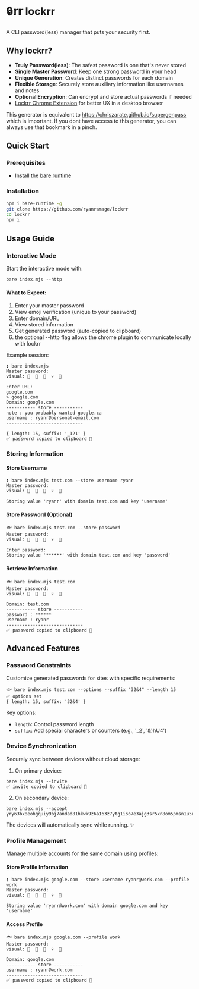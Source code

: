 # 🔒𝕣𝕣 lockrr

A CLI password(less) manager that puts your security first.

## Why lockrr?

- **Truly Password(less)**: The safest password is one that's never stored
- **Single Master Password**: Keep one strong password in your head
- **Unique Generation**: Creates distinct passwords for each domain
- **Flexible Storage**: Securely store auxiliary information like usernames and notes
- **Optional Encryption**: Can encrypt and store actual passwords if needed
- [Lockrr Chrome Extension](https://github.com/ryanramage/lockrr-chrome-extension) for better UX in a desktop browser

This generator is equivalent to https://chriszarate.github.io/supergenpass which is important. 
If you dont have access to this generator, you can always use that bookmark in a pinch.

## Quick Start

### Prerequisites
- Install the [bare runtime](https://docs.pears.com/bare-reference/overview)

### Installation
```bash
npm i bare-runtime -g
git clone https://github.com/ryanramage/lockrr
cd lockrr
npm i
```

## Usage Guide

### Interactive Mode

Start the interactive mode with:
```
bare index.mjs --http
```

#### What to Expect:
1. Enter your master password
2. View emoji verification (unique to your password)
3. Enter domain/URL
4. View stored information
5. Get generated password (auto-copied to clipboard)
6. the optional --http flag allows the chrome plugin to communicate locally with lockrr

Example session:
```
❯ bare index.mjs
Master password:
visual: 💢  🎁  🚀  💀  👼

Enter URL:
google.com
> google.com
Domain: google.com
----------- store -----------
note : you probably wanted google.ca
username : ryanr@personal-email.com
-----------------------------

{ length: 15, suffix: '_121' }
✅ password copied to clipboard 📝
```

### Storing Information

#### Store Username
```
❯ bare index.mjs test.com --store username ryanr
Master password:
visual: 💢  🎁  🚀  💀  👼

Storing value 'ryanr' with domain test.com and key 'username'
```

#### Store Password (Optional)
```
🐟 bare index.mjs test.com --store password
Master password:
visual: 💢  🎁  🚀  💀  👼

Enter password: 
Storing value '******' with domain test.com and key 'password'
```

#### Retrieve Information
```
🐟 bare index.mjs test.com
Master password:
visual: 💢  🎁  🚀  💀  👼

Domain: test.com
----------- store -----------
password : ******
username : ryanr
-----------------------------
✅ password copied to clipboard 📝
```

## Advanced Features

### Password Constraints
Customize generated passwords for sites with specific requirements:

```
🐟 bare index.mjs test.com --options --suffix "32&4" --length 15
✅ options set
{ length: 15, suffix: '32&4' }
```

Key options:
- `length`: Control password length
- `suffix`: Add special characters or counters (e.g., '_2', '&)hU4')

### Device Synchronization
Securely sync between devices without cloud storage:

1. On primary device:
```
bare index.mjs --invite
✅ invite copied to clipboard 📝
```

2. On secondary device:
```
bare index.mjs --accept yry63bx8eohgquiy9bj7andad81hkwk9z6a163z7ytg1iso7e3ajg3sr5xn8om5pmsn1u5r98kzh7rafmozci8yrnbgr1wibbpaiju8bnc
```

The devices will automatically sync while running. ✨

### Profile Management
Manage multiple accounts for the same domain using profiles:

#### Store Profile Information
```
❯ bare index.mjs google.com --store username ryanr@work.com --profile work
Master password:
visual: 💢  🎁  🚀  💀  👼

Storing value 'ryanr@work.com' with domain google.com and key 'username'
```

#### Access Profile
```
🐟 bare index.mjs google.com --profile work
Master password:
visual: 💢  🎁  🚀  💀  👼

Domain: google.com
----------- store -----------
username : ryanr@work.com
-----------------------------
✅ password copied to clipboard 📝
```


